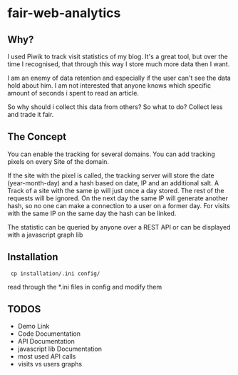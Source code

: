 # fair-web-analytics

## Why?

I used Piwik to track visit statistics of my blog. It's a great tool, but over the time I recognised, that through this way I store much more data then I want. 

I am an enemy of data retention and especially if the user can't see the data hold about him. I am not interested that anyone knows which specific amount of seconds i spent to read an article. 

So why should i collect this data from others? So what to do? Collect less and trade it fair.

## The Concept

You can enable the tracking for several domains. You can add tracking pixels on every Site of the domain. 

If the site with the pixel is called, the tracking server will store the date (year-month-day) and a hash based on date, IP and an additional salt. A Track of a site with the same ip will just once a day stored. The rest of the requests will be ignored. On the next day the same IP will generate another hash, so no one can make a connection to a user on a former day. For visits with the same IP on the same day the hash can be linked. 

The statistic can be queried by anyone over a REST API or can be displayed with a javascript graph lib

## Installation

<pre><code> cp installation/.ini config/
</code></pre>
read through the *.ini files in config and modify them

## TODOS
* Demo Link
* Code Documentation
* API Documentation
* javascript lib Documentation
* most used API calls
* visits vs users graphs
